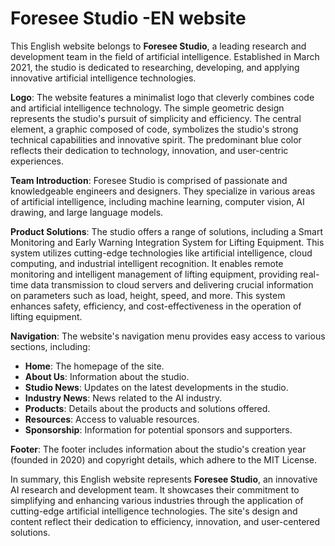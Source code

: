 # Foresee Studio -EN website

This English website belongs to **Foresee Studio**, a leading research and development team in the field of artificial intelligence. Established in March 2021, the studio is dedicated to researching, developing, and applying innovative artificial intelligence technologies.



**Logo**: The website features a minimalist logo that cleverly combines code and artificial intelligence technology. The simple geometric design represents the studio's pursuit of simplicity and efficiency. The central element, a graphic composed of code, symbolizes the studio's strong technical capabilities and innovative spirit. The predominant blue color reflects their dedication to technology, innovation, and user-centric experiences.



**Team Introduction**: Foresee Studio is comprised of passionate and knowledgeable engineers and designers. They specialize in various areas of artificial intelligence, including machine learning, computer vision, AI drawing, and large language models.



**Product Solutions**: The studio offers a range of solutions, including a Smart Monitoring and Early Warning Integration System for Lifting Equipment. This system utilizes cutting-edge technologies like artificial intelligence, cloud computing, and industrial intelligent recognition. It enables remote monitoring and intelligent management of lifting equipment, providing real-time data transmission to cloud servers and delivering crucial information on parameters such as load, height, speed, and more. This system enhances safety, efficiency, and cost-effectiveness in the operation of lifting equipment.



**Navigation**: The website's navigation menu provides easy access to various sections, including:

- **Home**: The homepage of the site.
- **About Us**: Information about the studio.
- **Studio News**: Updates on the latest developments in the studio.
- **Industry News**: News related to the AI industry.
- **Products**: Details about the products and solutions offered.
- **Resources**: Access to valuable resources.
- **Sponsorship**: Information for potential sponsors and supporters.



**Footer**: The footer includes information about the studio's creation year (founded in 2020) and copyright details, which adhere to the MIT License.



In summary, this English website represents **Foresee Studio**, an innovative AI research and development team. It showcases their commitment to simplifying and enhancing various industries through the application of cutting-edge artificial intelligence technologies. The site's design and content reflect their dedication to efficiency, innovation, and user-centered solutions.
